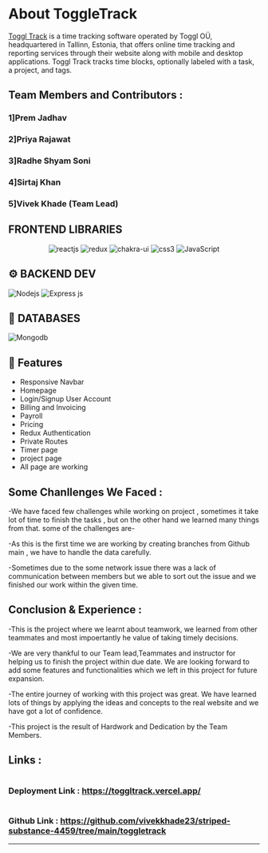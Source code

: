 # About ToggleTrack
[Toggl Track](https://toggl.com/track/)  is a time tracking software operated by Toggl OÜ, headquartered in Tallinn, Estonia, that offers online time tracking and reporting services through their website along with mobile and desktop applications. Toggl Track tracks time blocks, optionally labeled with a task, a project, and tags.

## Team Members and Contributors :

### 1]Prem Jadhav 
### 2]Priya Rajawat
### 3]Radhe Shyam Soni
### 4]Sirtaj Khan
### 5]Vivek Khade (Team Lead)

## **FRONTEND LIBRARIES**
<p align="center">
    <img src="https://img.shields.io/badge/React_(18.2.0)-20232A?style=for-the-badge&logo=react&logoColor=61DAFB" alt="reactjs" />
    <img src="https://img.shields.io/badge/Redux_(4.2.0)-593D88?style=for-the-badge&logo=redux&logoColor=white" alt="redux" />
    <img src="https://img.shields.io/badge/Chakra%20UI-3bc7bd?style=for-the-badge&logo=chakraui&logoColor=white" alt="chakra-ui"/>
    <img src="https://img.shields.io/badge/CSS3-1572B6?style=for-the-badge&logo=css3&logoColor=white" alt="css3"/>   
    <img src="https://img.shields.io/badge/JavaScript-323330?style=for-the-badge&logo=javascript&logoColor=F7DF1E" alt="JavaScript" />
</p>


## ⚙️ **BACKEND DEV**

![](https://img.shields.io/badge/Node.js-43853D?style=for-the-badge&logo=node.js&logoColor=white "Nodejs")
![Express js](https://img.shields.io/badge/Express.js-404D59?style=for-the-badge "Express js")

## 📅 **DATABASES**

![Mongodb](https://img.shields.io/badge/MongoDB-4EA94B?style=for-the-badge&logo=mongodb&logoColor=white "Mongodb")

## 🚀 Features
- Responsive Navbar
- Homepage
- Login/Signup User Account
- Billing and Invoicing
- Payroll
- Pricing
- Redux Authentication
- Private Routes
- Timer page
- project page
- All  page are working

## Some Chanllenges We Faced :

-We have faced few challenges while working on project , sometimes it take lot of time to finish the tasks , but on the other hand we learned many things from that. some of the challenges are-

-As this is the first time we are working by creating branches from Github main , we have to handle the data carefully.

-Sometimes due to the some network issue there was a lack of communication between members but we able to sort out the issue and we finished our work within the given time.

## Conclusion & Experience :
-This is the project where we learnt about teamwork, we learned from other teammates and most impoertantly he value of taking timely decisions.

-We are very thankful to our Team lead,Teammates and instructor for helping us to finish the project within due date. We are looking forward to add some features and functionalities which we left in this project for future expansion.

-The entire journey of working with this project was great. We have learned lots of things by applying the ideas and concepts to the real website and we have got a lot of confidence.

-This project is the result of Hardwork and Dedication by the Team Members.

## Links :
# <h3>Deployment Link   : https://toggltrack.vercel.app/ </h3>
# <h3>Github Link       : https://github.com/vivekkhade23/striped-substance-4459/tree/main/toggletrack </h3>
<hr/>
